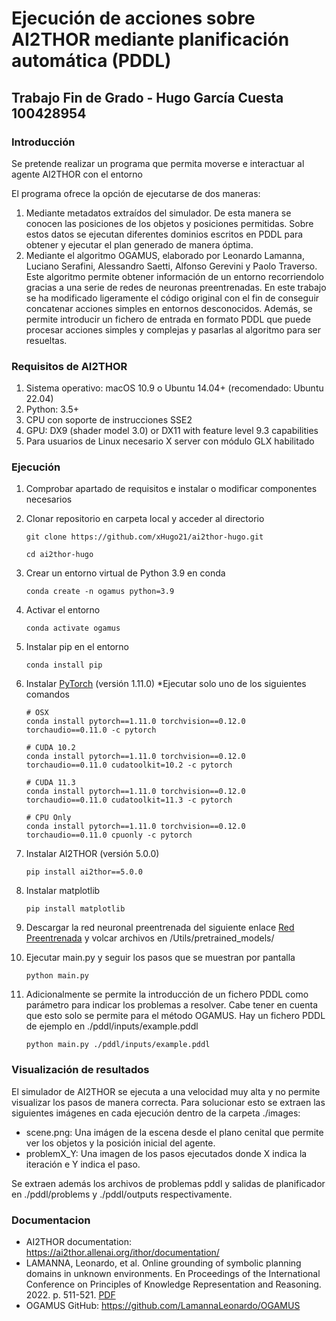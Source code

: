 # Ejecución de acciones sobre AI2THOR mediante planificación automática (PDDL)

## Trabajo Fin de Grado - Hugo García Cuesta 100428954

### Introducción
Se pretende realizar un programa que permita moverse e interactuar al agente AI2THOR con el entorno

El programa ofrece la opción de ejecutarse de dos maneras:
1. Mediante metadatos extraídos del simulador. De esta manera se conocen las posiciones de los objetos y posiciones permitidas. Sobre estos datos se ejecutan diferentes dominios escritos en PDDL para obtener y ejecutar el plan generado de manera óptima.
2. Mediante el algoritmo OGAMUS, elaborado por Leonardo Lamanna, Luciano Serafini, Alessandro Saetti, Alfonso Gerevini y Paolo Traverso. Este algoritmo permite obtener información de un entorno recorriendolo gracias a una serie de redes de neuronas preentrenadas. En este trabajo se ha modificado ligeramente el código original con el fin de conseguir concatenar acciones simples en entornos desconocidos. Además, se permite introducir un fichero de entrada en formato PDDL que puede procesar acciones simples y complejas y pasarlas al algoritmo para ser resueltas.

### Requisitos de AI2THOR
1. Sistema operativo: macOS 10.9 o Ubuntu 14.04+ (recomendado: Ubuntu 22.04)
2. Python: 3.5+ 
3. CPU con soporte de instrucciones SSE2
4. GPU: DX9 (shader model 3.0) or DX11 with feature level 9.3 capabilities
5. Para usuarios de Linux necesario X server con módulo GLX habilitado

### Ejecución
1. Comprobar apartado de requisitos e instalar o modificar componentes necesarios

2. Clonar repositorio en carpeta local y acceder al directorio
    ```
    git clone https://github.com/xHugo21/ai2thor-hugo.git
    ```
    ```
    cd ai2thor-hugo
    ```
3. Crear un entorno virtual de Python 3.9 en conda
    ```
    conda create -n ogamus python=3.9
    ```
4. Activar el entorno
    ```
    conda activate ogamus
    ```
5. Instalar pip en el entorno
    ```
    conda install pip
    ```
6. Instalar [PyTorch](https://pytorch.org/get-started/locally/) (versión 1.11.0) *Ejecutar solo uno de los siguientes comandos

    ```
    # OSX
    conda install pytorch==1.11.0 torchvision==0.12.0 torchaudio==0.11.0 -c pytorch
    ```

    ```
    # CUDA 10.2
    conda install pytorch==1.11.0 torchvision==0.12.0 torchaudio==0.11.0 cudatoolkit=10.2 -c pytorch

    # CUDA 11.3
    conda install pytorch==1.11.0 torchvision==0.12.0 torchaudio==0.11.0 cudatoolkit=11.3 -c pytorch

    # CPU Only
    conda install pytorch==1.11.0 torchvision==0.12.0 torchaudio==0.11.0 cpuonly -c pytorch
    ```

7. Instalar AI2THOR (versión 5.0.0) 
    ```
    pip install ai2thor==5.0.0
    ```
8. Instalar matplotlib 
    ```
    pip install matplotlib
    ```
9. Descargar la red neuronal preentrenada del siguiente enlace [Red Preentrenada](https://drive.google.com/drive/folders/1UjADpBeBOMUKXQt-qSULIP3vM90zr_MR?usp=sharing) y volcar archivos en /Utils/pretrained_models/

10. Ejecutar main.py y seguir los pasos que se muestran por pantalla
    ```
    python main.py
    ```
11. Adicionalmente se permite la introducción de un fichero PDDL como parámetro para indicar los problemas a resolver. Cabe tener en cuenta que esto solo se permite para el método OGAMUS. Hay un fichero PDDL de ejemplo en ./pddl/inputs/example.pddl
    ```
    python main.py ./pddl/inputs/example.pddl
    ```

### Visualización de resultados
El simulador de AI2THOR se ejecuta a una velocidad muy alta y no permite visualizar los pasos de manera correcta. Para solucionar esto se extraen las siguientes imágenes en cada ejecución dentro de la carpeta ./images:
- scene.png: Una imágen de la escena desde el plano cenital que permite ver los objetos y la posición inicial del agente.
- problemX_Y: Una imagen de los pasos ejecutados donde X indica la iteración e Y indica el paso.

Se extraen además los archivos de problemas pddl y salidas de planificador en ./pddl/problems y ./pddl/outputs respectivamente.

### Documentacion
- AI2THOR documentation: https://ai2thor.allenai.org/ithor/documentation/
- LAMANNA, Leonardo, et al. Online grounding of symbolic planning domains in unknown environments. En Proceedings of the International Conference on Principles of Knowledge Representation and Reasoning. 2022. p. 511-521. [PDF](https://arxiv.org/pdf/2112.10007.pdf)
- OGAMUS GitHub: https://github.com/LamannaLeonardo/OGAMUS




